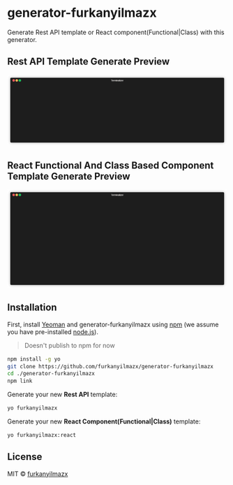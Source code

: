 # generator-furkanyilmazx

Generate Rest API template or React component(Functional|Class) with this generator.

## Rest API Template Generate Preview

![](generate-furkanyilmazx.gif)

## React Functional And Class Based Component Template Generate Preview

![](generate-react.gif)

## Installation

First, install [Yeoman](http://yeoman.io) and generator-furkanyilmazx using [npm](https://www.npmjs.com/) (we assume you have pre-installed [node.js](https://nodejs.org/)).

> Doesn't publish to npm for now

```bash
npm install -g yo
git clone https://github.com/furkanyilmazx/generator-furkanyilmazx
cd ./generator-furkanyilmazx
npm link
```

Generate your new **Rest API** template:

```bash
yo furkanyilmazx
```

Generate your new **React Component(Functional|Class)** template:

```bash
yo furkanyilmazx:react
```

## License

MIT © [furkanyilmazx]()
